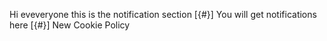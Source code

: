 Hi eveveryone this is the notification section [{#}] You will get notifications here [{#}] New Cookie Policy
